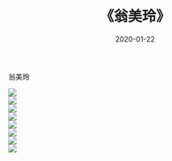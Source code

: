 ﻿---
layout: post
title:  《翁美玲》
date:   2020-01-22
img: http://img.660000.xyz/Sharelink/壁纸/明星魅力/华人明星/翁美玲/000.jpg
categories: [美女, 清纯, 唯美]
---

翁美玲

 ![](http://img.660000.xyz/Sharelink/壁纸/明星魅力/华人明星/翁美玲/001.jpg) <br>![](http://img.660000.xyz/Sharelink/壁纸/明星魅力/华人明星/翁美玲/002.jpg) <br>![](http://img.660000.xyz/Sharelink/壁纸/明星魅力/华人明星/翁美玲/003.jpg) <br>![](http://img.660000.xyz/Sharelink/壁纸/明星魅力/华人明星/翁美玲/004.jpg) <br>![](http://img.660000.xyz/Sharelink/壁纸/明星魅力/华人明星/翁美玲/005.jpg) <br>![](http://img.660000.xyz/Sharelink/壁纸/明星魅力/华人明星/翁美玲/006.jpg) <br>![](http://img.660000.xyz/Sharelink/壁纸/明星魅力/华人明星/翁美玲/007.jpg) <br>![](http://img.660000.xyz/Sharelink/壁纸/明星魅力/华人明星/翁美玲/008.jpg) <br>
